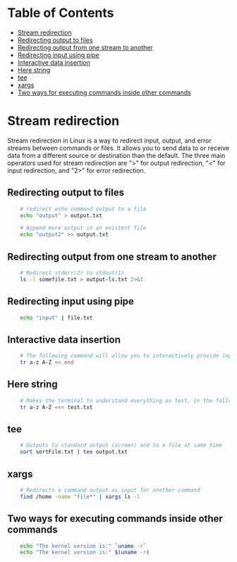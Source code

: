 # Table of Contents
- [Stream redirection](#stream-redirection)
- [Redirecting output to files](#redirecting-output-to-files)
- [Redirecting output from one stream to another](#redirecting-output-from-one-stream-to-another)
- [Redirecting input using pipe](#redirecting-input-using-pipe)
- [Interactive data insertion](#interactive-data-insertion)
- [Here string](#here-string)
- [tee](#tee)
- [xargs](#xargs)
- [Two ways for executing commands inside other commands](#two-ways-for-executing-commands-inside-other-commands)

# Stream redirection
Stream redirection in Linux is a way to redirect input, output, and error streams between commands or files. It allows you to send data to or receive data from a different source or destination than the default. The three main operators used for stream redirection are ">" for output redirection, "<" for input redirection, and "2>" for error redirection.

## Redirecting output to files
```bash
    # redirect echo command output to a file
    echo "output" > output.txt

    # Append more output in an existent file
    echo "output2" >> output.txt
```

## Redirecting output from one stream to another
```bash
    # Redirect stderr(2) to stdout(1)
    ls -l somefile.txt > output-ls.txt 2>&1
```

## Redirecting input using pipe
```bash
    echo "input" | file.txt
```

## Interactive data insertion
```bash
    # The following command will allow you to interactively provide input until you enter the word "end" to close it.
    tr a-z A-Z << end
```

## Here string
```bash
    # Makes the terminal to understand everything as text, in the following example the output would be TEST.TXT in upper case.
    tr a-z A-Z <<< test.txt
```

## tee
```bash
    # Outputs to standard output (screen) and to a file at same time
    sort sortFile.txt | tee output.txt
```

## xargs
```bash
    # Redirects a command output as input for another command
    find /home -name "file*" | xargs ls -l
```

## Two ways for executing commands inside other commands
```bash
    echo "The kernel version is:" `uname -r`
    echo "The kernel version is:" $(uname -r)
```